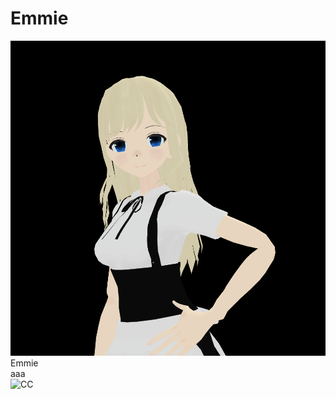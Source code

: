 # Emmie
<img src="https://github.com/Melnus/Emmie/blob/master/png/screen_1000x1000_2019-03-18_18-00-53.png" alt="Emmie" title="home">
<br>Emmie
<br>aaa
<br><img src="https://mirrors.creativecommons.org/presskit/buttons/88x31/png/by-nc-sa.png" alt="CC" title="CCBYNCSA">
